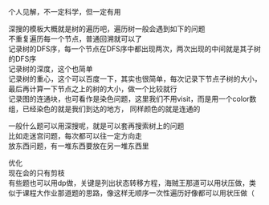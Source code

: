 个人见解，不一定科学，但一定有用

深搜的模板大概就是树的遍历吧，遍历树一般会遇到如下的问题  
不重复遍历每一个节点，普通回溯就可以了  
记录树的DFS序，每一个节点在DFS序中都出现两次，两次出现的中间就是其子树的DFS序  
记录树的深度，这个也简单  
记录树的重心，这个可以百度一下，其实也很简单，每次记录下节点子树的大小，最后再计算一下节点之上的树的大小，做一个比较就行  
记录图的连通块，也可看作是染色问题，这里我们不用visit，而是用一个color数组，已经染色的就是我们到达的地方， 同样颜色的就是连通的  

一般什么题可以用深搜呢，就是可以套再搜索树上的问题  
比如走迷宫问题，每次都可以往一定方向走  
放东西问题，有一堆东西要放在另一堆东西里  

优化  
现在会的只有剪枝  
有些题也可以用dp做，关键是列出状态转移方程，海贼王那道可以用状压做，类似于课程大作业那道题的思路，像这样无顺序一次性遍历好像都可以用状压做（  
